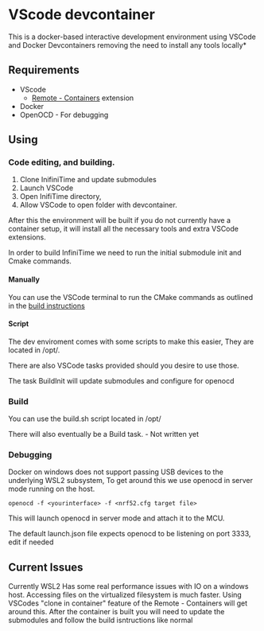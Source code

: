 # VScode devcontainer
This is a docker-based interactive development environment using VSCode and Docker Devcontainers removing the need to install any tools locally*



## Requirements

- VScode
  - [Remote - Containers](https://marketplace.visualstudio.com/items?itemName=ms-vscode-remote.remote-containers) extension
- Docker
- OpenOCD - For debugging

## Using

### Code editing, and building.

1. Clone InifiniTime and update submodules
2. Launch VSCode
3. Open InifiTime directory, 
4. Allow VSCode to open folder with devcontainer. 

After this the environment will be built if you do not currently have a container setup, it will install all the necessary tools and extra VSCode extensions. 

In order to build InfiniTime we need to run the initial submodule init and Cmake commands.

#### Manually 

 You can use the VSCode terminal to run the CMake commands as outlined in the [build instructions](blob/develop/doc/buildAndProgram.md) 

#### Script

The dev enviroment comes with some scripts to make this easier, They are located in /opt/.

There are also VSCode tasks provided should you desire to use those. 

The task BuildInit will update submodules and configure for openocd



### Build

You can use the build.sh script located in /opt/

There will also eventually be a Build task. - Not written yet



### Debugging

Docker on windows does not support passing USB devices to the underlying WSL2 subsystem, To get around this we use openocd in server mode running on the host.

`openocd -f <yourinterface> -f <nrf52.cfg target file>`

This will launch openocd in server mode and attach it to the MCU. 

The default launch.json file expects openocd to be listening on port 3333, edit if needed


## Current Issues
Currently WSL2 Has some real performance issues with IO on a windows host. Accessing files on the virtualized filesystem is much faster. Using VSCodes "clone in container" feature of the Remote - Containers will get around this. After the container is built you will need to update the submodules and follow the build isntructions like normal 